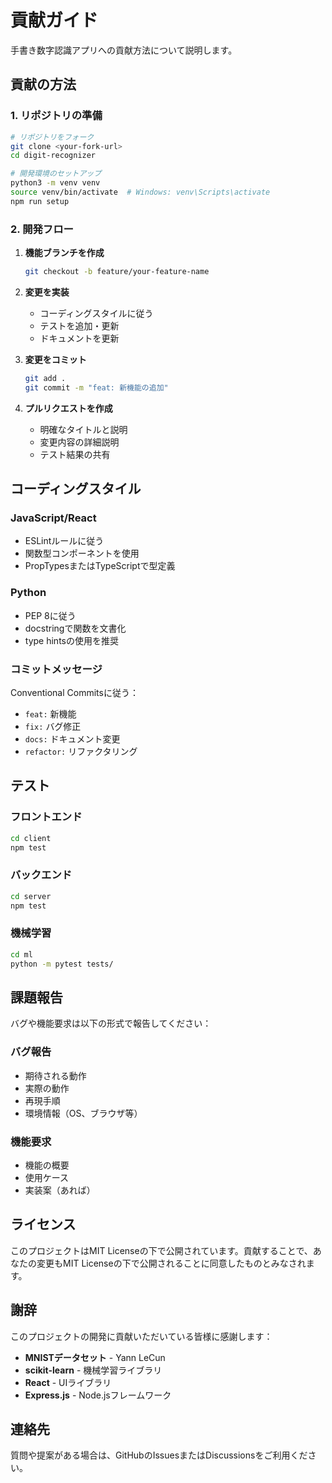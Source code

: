 # 貢献ガイド

手書き数字認識アプリへの貢献方法について説明します。

## 貢献の方法

### 1. リポジトリの準備

```bash
# リポジトリをフォーク
git clone <your-fork-url>
cd digit-recognizer

# 開発環境のセットアップ
python3 -m venv venv
source venv/bin/activate  # Windows: venv\Scripts\activate
npm run setup
```

### 2. 開発フロー

1. **機能ブランチを作成**
   ```bash
   git checkout -b feature/your-feature-name
   ```

2. **変更を実装**
   - コーディングスタイルに従う
   - テストを追加・更新
   - ドキュメントを更新

3. **変更をコミット**
   ```bash
   git add .
   git commit -m "feat: 新機能の追加"
   ```

4. **プルリクエストを作成**
   - 明確なタイトルと説明
   - 変更内容の詳細説明
   - テスト結果の共有

## コーディングスタイル

### JavaScript/React
- ESLintルールに従う
- 関数型コンポーネントを使用
- PropTypesまたはTypeScriptで型定義

### Python
- PEP 8に従う
- docstringで関数を文書化
- type hintsの使用を推奨

### コミットメッセージ
Conventional Commitsに従う：
- `feat:` 新機能
- `fix:` バグ修正
- `docs:` ドキュメント変更
- `refactor:` リファクタリング

## テスト

### フロントエンド
```bash
cd client
npm test
```

### バックエンド
```bash
cd server
npm test
```

### 機械学習
```bash
cd ml
python -m pytest tests/
```

## 課題報告

バグや機能要求は以下の形式で報告してください：

### バグ報告
- 期待される動作
- 実際の動作
- 再現手順
- 環境情報（OS、ブラウザ等）

### 機能要求
- 機能の概要
- 使用ケース
- 実装案（あれば）

## ライセンス

このプロジェクトはMIT Licenseの下で公開されています。貢献することで、あなたの変更もMIT Licenseの下で公開されることに同意したものとみなされます。

## 謝辞

このプロジェクトの開発に貢献いただいている皆様に感謝します：

- **MNISTデータセット** - Yann LeCun
- **scikit-learn** - 機械学習ライブラリ
- **React** - UIライブラリ
- **Express.js** - Node.jsフレームワーク

## 連絡先

質問や提案がある場合は、GitHubのIssuesまたはDiscussionsをご利用ください。